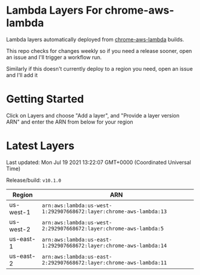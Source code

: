 # Lambda Layers For chrome-aws-lambda
Lambda layers automatically deployed from [chrome-aws-lambda](https://github.com/alixaxel/chrome-aws-lambda) builds.

This repo checks for changes weekly so if you need a release sooner, open an issue and I'll trigger a workflow run.

Similarly if this doesn't currently deploy to a region you need, open an issue and I'll add it
# Getting Started 
Click on Layers and choose "Add a layer", and "Provide a layer version ARN" and enter the ARN from below for your region
# Latest Layers
Last updated: Mon Jul 19 2021 13:22:07 GMT+0000 (Coordinated Universal Time)

Release/build: `v10.1.0`
    
| Region | ARN |
| --- | --- |
| us-west-1 | `arn:aws:lambda:us-west-1:292907668672:layer:chrome-aws-lambda:13` |
| us-west-2 | `arn:aws:lambda:us-west-2:292907668672:layer:chrome-aws-lambda:5` |
| us-east-1 | `arn:aws:lambda:us-east-1:292907668672:layer:chrome-aws-lambda:14` |
| us-east-2 | `arn:aws:lambda:us-east-2:292907668672:layer:chrome-aws-lambda:11` |